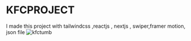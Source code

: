 # KFCPROJECT
 I made this project with tailwindcss ,reactjs , nextjs , swiper,framer motion, json file
![kfctumb](https://github.com/KihongTV/KFC/assets/128587034/2664a72e-458f-40d2-9d1c-9435fbd71c4a)
